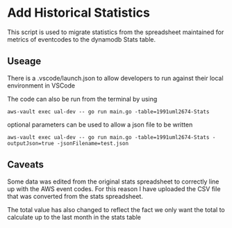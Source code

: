 # Add Historical Statistics
This script is used to migrate statistics from the spreadsheet maintained for metrics of eventcodes
to the dynamodb Stats table.

## Useage
There is a .vscode/launch.json to allow developers to run against their local environment in VSCode

The code can also be run from the terminal by using 

    aws-vault exec ual-dev -- go run main.go -table=1991uml2674-Stats

optional parameters can be used to allow a json file to be written

    aws-vault exec ual-dev -- go run main.go -table=1991uml2674-Stats -outputJson=true -jsonFilename=test.json


## Caveats
Some data was edited from the original stats spreadsheet to correctly line up with the AWS event codes.
For this reason I have uploaded the CSV file that was converted from the stats spreadsheet.

The total value has also changed to reflect the fact we only want the total to calculate up to the last month in the stats table